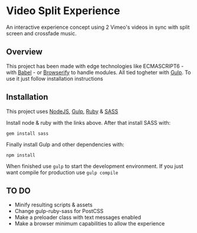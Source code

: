 # Video Split Experience

An interactive experience concept using 2 Vimeo's videos in sync with split screen and crossfade music.

## Overview

This project has been made with edge technologies like ECMASCRIPT6 - with [Babel](https://babeljs.io/) - or [Browserify](http://browserify.org/) to handle modules. All tied togheter with [Gulp](http://gulpjs.com/).
To use it just follow installation instructions

## Installation

This project uses [NodeJS](http://nodejs.org), [Gulp](http://gulpjs.com/), [Ruby](http://rubyinstaller.org/) & [SASS](http://sass-lang.com/)

Install node & ruby with the links above. After that install SASS with:

```
gem install sass
```

Finally install Gulp and other dependencies with:

```
npm install
```

When finished use `gulp` to start the development environment. If you just want compile for production use `gulp compile` 

## TO DO

* Minify resulting scripts & assets
* Change gulp-ruby-sass for PostCSS
* Make a preloader class with text messages enabled
* Make a browser minimum capabilities to allow the experience